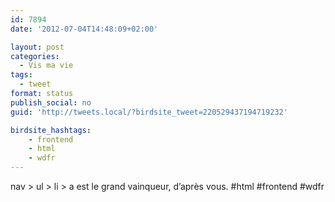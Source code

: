 ```yaml
---
id: 7894
date: '2012-07-04T14:48:09+02:00'

layout: post
categories:
  - Vis ma vie
tags:
  - tweet
format: status
publish_social: no
guid: 'http://tweets.local/?birdsite_tweet=220529437194719232'

birdsite_hashtags:
    - frontend
    - html
    - wdfr
---
```


nav &gt; ul &gt; li &gt; a est le grand vainqueur, d’après vous. #html #frontend #wdfr